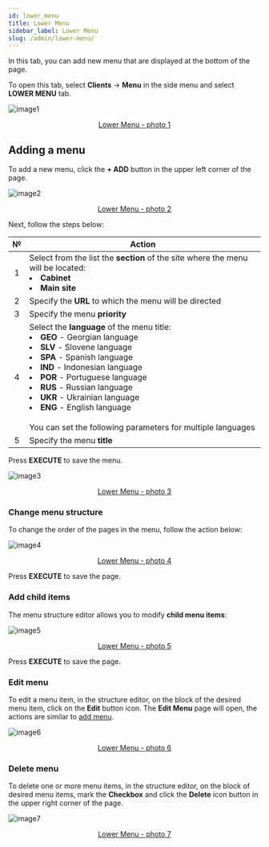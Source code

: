 ```yaml
---
id: lower_menu
title: Lower Menu
sidebar_label: Lower Menu
slug: /admin/lower-menu/
---
```


In this tab, you can add new menu that are displayed at the bottom of the page.

To open this tab, select **Clients** → **Menu** in the side menu and select **LOWER MENU** tab.

![image1](/img/en/admin_menu_lower_menu/image1.png "Lower Menu") <center><u>Lower Menu - photo 1</u></center>

## Adding a menu

To add a new menu, click the **+ ADD** button in the upper left corner of the page.

![image2](/img/en/admin_menu_lower_menu/image2.png "Lower Menu") <center><u>Lower Menu - photo 2</u></center>

Next, follow the steps below:

|  №  | Action |
| :-: | ------ |
| 1 | Select from the list the **section** of the site where the menu will be located: <li>**Cabinet**</li><li>**Main site**</li> |
| 2 | Specify the **URL** to which the menu will be directed |
| 3 | Specify the menu **priority** |
| 4 | Select the **language** of the menu title: <li>**GEO** - Georgian language</li><li>**SLV** - Slovene language</li><li>**SPA** - Spanish language</li><li>**IND** - Indonesian language</li><li>**POR** - Portuguese language</li><li>**RUS** - Russian language</li><li>**UKR** - Ukrainian language</li><li>**ENG** - English language</li> <br/> You can set the following parameters for multiple languages |
| 5 | Specify the menu **title** |

Press **EXECUTE** to save the menu.

![image3](/img/en/admin_menu_lower_menu/image3.png "Lower Menu") <center><u>Lower Menu - photo 3</u></center>

### Change menu structure

To change the order of the pages in the menu, follow the action below:

![image4](/img/en/admin_menu_lower_menu/image4.gif "Lower Menu") <center><u>Lower Menu - photo 4</u></center>

Press **EXECUTE** to save the page.

### Add child items

The menu structure editor allows you to modify **child menu items**:

![image5](/img/en/admin_menu_lower_menu/image5.gif "Lower Menu") <center><u>Lower Menu - photo 5</u></center>

Press **EXECUTE** to save the page.

### Edit menu

To edit a menu item, in the structure editor, on the block of the desired menu item, click on the **Edit** button icon. The **Edit Menu** page will open, the actions are similar to [add menu](#add-menu).

![image6](/img/en/admin_menu_lower_menu/image6.png "Lower Menu") <center><u>Lower Menu - photo 6</u></center>

### Delete menu

To delete one or more menu items, in the structure editor, on the block of desired menu items, mark the **Checkbox** and click the **Delete** icon button in the upper right corner of the page.

![image7](/img/en/admin_menu_lower_menu/image7.png "Lower Menu") <center><u>Lower Menu - photo 7</u></center>